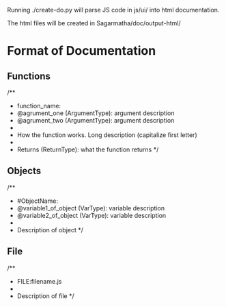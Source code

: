 Running ./create-do.py will parse JS code in js/ui/ into html documentation.

The html files will be created in Sagarmatha/doc/output-html/

Format of Documentation
=======================
Functions
---------
/**
 * function_name:
 * @agrument_one (ArgumentType): argument description
 * @agrument_two (ArgumentType): argument description
 *
 * How the function works. Long description (capitalize first letter)
 *
 * Returns (ReturnType): what the function returns
 */

Objects
-------
/**
 * #ObjectName:
 * @variable1_of_object (VarType): variable description
 * @variable2_of_object (VarType): variable description
 *
 * Description of object
 */

File
----
/**
 * FILE:filename.js
 *
 * Description of file
 */

 